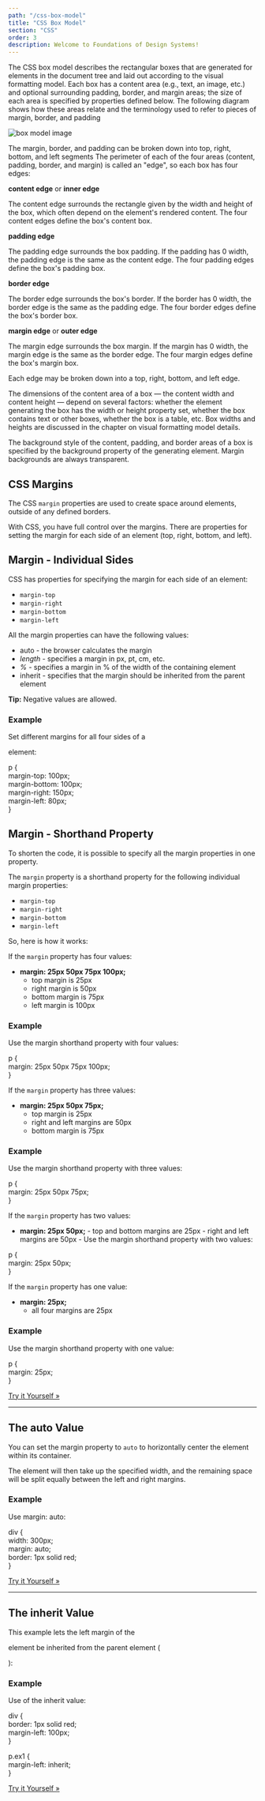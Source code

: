 ```yaml
---
path: "/css-box-model"
title: "CSS Box Model"
section: "CSS"
order: 3
description: Welcome to Foundations of Design Systems!
---
```


The CSS box model describes the rectangular boxes that are generated for elements in the document tree and laid out according to the visual formatting model. Each box has a content area (e.g., text, an image, etc.) and optional surrounding padding, border, and margin areas; the size of each area is specified by properties defined below. The following diagram shows how these areas relate and the terminology used to refer to pieces of margin, border, and padding

![box model image](https://www.csssolid.com/images/box-model/css-box-model.png)

The margin, border, and padding can be broken down into top, right, bottom, and left segments
The perimeter of each of the four areas (content, padding, border, and margin) is called an "edge", so each box has four edges:

**content edge** or **inner edge**

The content edge surrounds the rectangle given by the width and height of the box, which often depend on the element's rendered content. The four content edges define the box's content box.

**padding edge**

The padding edge surrounds the box padding. If the padding has 0 width, the padding edge is the same as the content edge. The four padding edges define the box's padding box.

**border edge**

The border edge surrounds the box's border. If the border has 0 width, the border edge is the same as the padding edge. The four border edges define the box's border box.

**margin edge** or **outer edge**

The margin edge surrounds the box margin. If the margin has 0 width, the margin edge is the same as the border edge. The four margin edges define the box's margin box.

Each edge may be broken down into a top, right, bottom, and left edge.

The dimensions of the content area of a box — the content width and content height — depend on several factors: whether the element generating the box has the width or height property set, whether the box contains text or other boxes, whether the box is a table, etc. Box widths and heights are discussed in the chapter on visual formatting model details.

The background style of the content, padding, and border areas of a box is specified by the background property of the generating element. Margin backgrounds are always transparent.

## CSS Margins

The CSS `margin` properties are used to create space around elements, outside of any defined borders.

With CSS, you have full control over the margins. There are properties for setting the margin for each side of an element (top, right, bottom, and left).

## Margin - Individual Sides

CSS has properties for specifying the margin for each side of an element:

- `margin-top`
- `margin-right`
- `margin-bottom`
- `margin-left`

All the margin properties can have the following values:

- auto - the browser calculates the margin
- _length_ - specifies a margin in px, pt, cm, etc.
- _%_ - specifies a margin in % of the width of the containing element
- inherit - specifies that the margin should be inherited from the parent element

**Tip:** Negative values are allowed.

### Example

Set different margins for all four sides of a <p> element:

p {  
margin-top: 100px;  
margin-bottom: 100px;  
margin-right: 150px;  
margin-left: 80px;  
}

## Margin - Shorthand Property

To shorten the code, it is possible to specify all the margin properties in one property.

The `margin` property is a shorthand property for the following individual margin properties:

- `margin-top`
- `margin-right`
- `margin-bottom`
- `margin-left`

So, here is how it works:

If the `margin` property has four values:

- **margin: 25px 50px 75px 100px;**
  - top margin is 25px
  - right margin is 50px
  - bottom margin is 75px
  - left margin is 100px

### Example

Use the margin shorthand property with four values:

p {  
margin: 25px 50px 75px 100px;  
}

If the `margin` property has three values:

- **margin: 25px 50px 75px;**
  - top margin is 25px
  - right and left margins are 50px
  - bottom margin is 75px

### Example

Use the margin shorthand property with three values:

p {  
margin: 25px 50px 75px;  
}

If the `margin` property has two values:

- **margin: 25px 50px;** - top and bottom margins are 25px - right and left margins are 50px -
  Use the margin shorthand property with two values:

p {  
margin: 25px 50px;  
}

If the `margin` property has one value:

- **margin: 25px;**
  - all four margins are 25px

### Example

Use the margin shorthand property with one value:

p {  
margin: 25px;  
}

[Try it Yourself »](https://www.w3schools.com/css/tryit.asp?filename=trycss_margin_shorthand_1val)

---

## The auto Value

You can set the margin property to `auto` to horizontally center the element within its container.

The element will then take up the specified width, and the remaining space will be split equally between the left and right margins.

### Example

Use margin: auto:

div {  
width: 300px;  
margin: auto;  
border: 1px solid red;  
}

[Try it Yourself »](https://www.w3schools.com/css/tryit.asp?filename=trycss_margin_auto)

---

## The inherit Value

This example lets the left margin of the <p class="ex1"> element be inherited from the parent element (<div>):

### Example

Use of the inherit value:

div {  
border: 1px solid red;  
margin-left: 100px;  
}

p.ex1 {  
margin-left: inherit;  
}

[Try it Yourself »](https://www.w3schools.com/css/tryit.asp?filename=trycss_margin-left_inherit)
